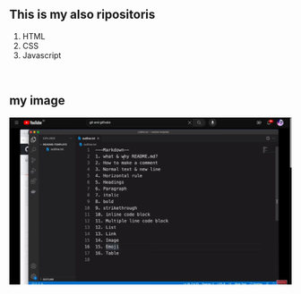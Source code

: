 ## This is my also ripositoris

1. HTML
2. CSS
3. Javascript

<br/>

## my image

<img src="./images/f.png">